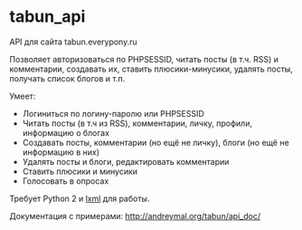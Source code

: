 tabun_api
=========

API для сайта tabun.everypony.ru

Позволяет авторизоваться по PHPSESSID, читать посты (в т.ч. RSS) и комментарии, создавать их, ставить плюсики-минусики, удалять посты, получать список блогов и т.п.

Умеет:

* Логиниться по логину-паролю или PHPSESSID
* Читать посты (в т.ч из RSS), комментарии, личку, профили, информацию о блогах
* Создавать посты, комментарии (но ещё не личку), блоги (но ещё не информацию в них)
* Удалять посты и блоги, редактировать комментарии
* Ставить плюсики и минусики
* Голосовать в опросах

Требует Python 2 и [lxml](http://lxml.de/) для работы.

Документация с примерами: http://andreymal.org/tabun/api_doc/
